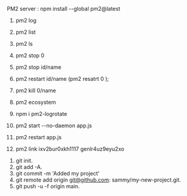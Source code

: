 PM2 server : 
 npm install --global pm2@latest

1. pm2 log
2. pm2 list 
3. pm2 ls
4. pm2 stop 0
5. pm2 stop id/name
6. pm2 restart id/name  (pm2 resatrt 0 );
7. pm2 kill 0/name
8. pm2 ecosystem
9. npm i pm2-logrotate
10. pm2 start --no-daemon app.js
11. pm2 restart app.js

12. pm2 link ixv2bur0xkh1117 genlr4uz9eyu2xo




<!-- code push on github command -->

1. git init.
2. git add -A.
3. git commit -m 'Added my project'
4. git remote add origin git@github.com: sammy/my-new-project.git.
5. git push -u -f origin main.
